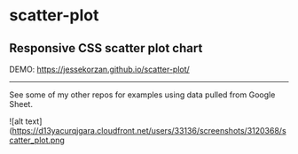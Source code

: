 # scatter-plot
## Responsive CSS scatter plot chart

DEMO: https://jessekorzan.github.io/scatter-plot/

---
See some of my other repos for examples using data pulled from Google Sheet.

![alt text](https://d13yacurqjgara.cloudfront.net/users/33136/screenshots/3120368/scatter_plot.png
